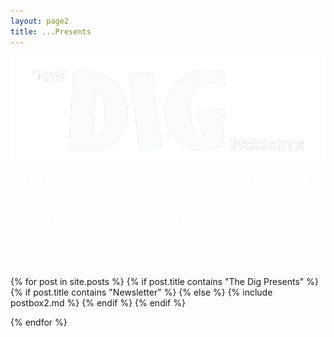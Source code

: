 ```yaml
---
layout: page2
title: ...Presents
---
```


<div style="background-image: url(/assets/Blacklinework.png);         background-size: cover">
<!-- <h1 class="page-title">The Dig Presents</h1> -->
<img src="/assets/croptext.png">

<section class="recent-posts">
<div class="section-title mt-2">
    <h6 style="color: white; font-weight:normal" >

<p>
The Dig Presents is a monthly series that features original documentary reporting, personal narrative, and other sonic experiments from a wide range of contributors. 
</p>
<p>
Produced and edited by Liza Yeager and Mitchell Johnson.
</p> 
<p>
If you’re interested in pitching a story to The Dig Presents, email thedigpresents@gmail.com. </p> </h6>
</div>
<div class="row listrecent">
{% for post in site.posts %}
{% if post.title contains "The Dig Presents" %}
    {% if post.title contains "Newsletter" %}
    {% else %}
    {% include postbox2.md %}
    {% endif %}
{% endif %}    

{% endfor %}
</div>
</section>
</div>
